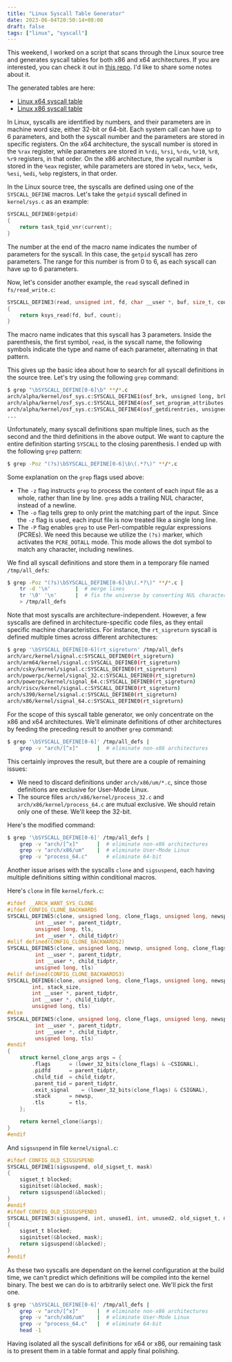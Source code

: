 ```yaml
---
title: "Linux Syscall Table Generator"
date: 2023-06-04T20:50:14+08:00
draft: false
tags: ["linux", "syscall"]
---
```


This weekend, I worked on a script that scans through the Linux source tree and generates syscall tables for both x86 and x64 architectures. If you are interested, you can check it out in [this repo](https://github.com/yuankunzhang/syscall-table-generator). I'd like to share some notes about it.

The generated tables are here:

- [Linux x64 syscall table](https://yuankun.me/syscall64/)
- [Linux x86 syscall table](https://yuankun.me/syscall32/)

In Linux, syscalls are identified by numbers, and their parameters are in machine word size, either 32-bit or 64-bit. Each system call can have up to 6 parameters, and both the syscall number and the parameters are stored in specific registers. On the x64 architecture, the syscall number is stored in the `%rax` register, while parameters are stored in `%rdi`, `%rsi`, `%rdx`, `%r10`, `%r8`, `%r9` registers, in that order. On the x86 architecture, the sycall number is stored in the `%eax` register, while parameters are stored in `%ebx`, `%ecx`, `%edx`, `%esi`, `%edi`, `%ebp` registers, in that order.

In the Linux source tree, the syscalls are defined using one of the `SYSCALL_DEFINE` macros. Let's take the `getpid` syscall defined in `kernel/sys.c` as an example:

```c
SYSCALL_DEFINE0(getpid)
{
	return task_tgid_vnr(current);
}
```

The number at the end of the macro name indicates the number of parameters for the syscall. In this case, the `getpid` syscall has zero parameters. The range for this number is from 0 to 6, as each syscall can have up to 6 parameters.

Now, let's consider another example, the `read` syscall defined in `fs/read_write.c`:

```c
SYSCALL_DEFINE3(read, unsigned int, fd, char __user *, buf, size_t, count)
{
	return ksys_read(fd, buf, count);
}
```

The macro name indicates that this syscall has 3 parameters. Inside the parenthesis, the first symbol, `read`, is the syscall name, the following symbols indicate the type and name of each parameter, alternating in that pattern.

This gives up the basic idea about how to search for all syscall definitions in the source tree. Let's try using the following `grep` command:

```sh
$ grep "\bSYSCALL_DEFINE[0-6]\b" **/*.c
arch/alpha/kernel/osf_sys.c:SYSCALL_DEFINE1(osf_brk, unsigned long, brk)
arch/alpha/kernel/osf_sys.c:SYSCALL_DEFINE4(osf_set_program_attributes, unsigned long, text_start,
arch/alpha/kernel/osf_sys.c:SYSCALL_DEFINE4(osf_getdirentries, unsigned int, fd,
...
```

Unfortunately, many syscall definitions span multiple lines, such as the second and the third definitions in the above output. We want to capture the entire definition starting `SYSCALL` to the closing parenthesis. I ended up with the following `grep` pattern:

```sh
$ grep -Poz "(?s)\bSYSCALL_DEFINE[0-6]\b\(.*?\)" **/*.c
```

Some explanation on the `grep` flags used above:

- The `-z` flag instructs `grep` to process the content of each input file as a whole, rather than line by line. `grep` adds a trailing NUL character, instead of a newline.
- The `-o` flag tells grep to only print the matching part of the input. Since the `-z` flag is used, each input file is now treated like a single long line.
- The `-P` flag enables `grep` to use Perl-compatible regular expressions (PCREs). We need this because we utilize the `(?s)` marker, which activates the `PCRE_DOTALL` mode. This mode allows the dot symbol to match any character, including newlines.

We find all syscall definitions and store them in a temporary file named `/tmp/all_defs`:

```sh
$ grep -Poz "(?s)\bSYSCALL_DEFINE[0-6]\b\(.*?\)" **/*.c |
    tr -d '\n'        |  # merge lines
    tr '\0' '\n'      |  # fix the universe by converting NUL characters (introduced by the `-z` flag) to newlines.
    > /tmp/all_defs
```

Note that most syscalls are architecture-independent. However, a few syscalls are defined in architecture-specific code files, as they entail specific machine characteristics. For instance, the `rt_sigreturn` syscall is defined multiple times across different architectures:

```sh
$ grep '\bSYSCALL_DEFINE[0-6](rt_sigreturn' /tmp/all_defs
arch/arc/kernel/signal.c:SYSCALL_DEFINE0(rt_sigreturn)
arch/arm64/kernel/signal.c:SYSCALL_DEFINE0(rt_sigreturn)
arch/csky/kernel/signal.c:SYSCALL_DEFINE0(rt_sigreturn)
arch/powerpc/kernel/signal_32.c:SYSCALL_DEFINE0(rt_sigreturn)
arch/powerpc/kernel/signal_64.c:SYSCALL_DEFINE0(rt_sigreturn)
arch/riscv/kernel/signal.c:SYSCALL_DEFINE0(rt_sigreturn)
arch/s390/kernel/signal.c:SYSCALL_DEFINE0(rt_sigreturn)
arch/x86/kernel/signal_64.c:SYSCALL_DEFINE0(rt_sigreturn)
```

For the scope of this syscall table generator, we only concentrate on the x86 and x64 architectures. We'll eliminate definitions of other architectures by feeding the preceding result to another `grep` command:

```sh
$ grep '\bSYSCALL_DEFINE[0-6]' /tmp/all_defs |
    grep -v "arch/[^x]"      |  # eliminate non-x86 architectures	
```

This certainly improves the result, but there are a couple of remaining issues:

- We need to discard definitions under `arch/x86/um/*.c`, since those definitions are exclusive for User-Mode Linux.
- The source files `arch/x86/kernel/process_32.c` and `arch/x86/kernel/process_64.c` are mutual exclusive. We should retain only one of these. We'll keep the 32-bit.

Here's the modified command:

```sh
$ grep '\bSYSCALL_DEFINE[0-6]' /tmp/all_defs |
    grep -v "arch/[^x]"      |  # eliminate non-x86 architectures	
    grep -v "arch/x86/um"    |  # eliminate User-Mode Linux
    grep -v "process_64.c"      # eliminate 64-bit
```

Another issue arises with the syscalls `clone` and `sigsuspend`, each having multiple definitions sitting within conditional macros.

Here's `clone` in file `kernel/fork.c`:

```c
#ifdef __ARCH_WANT_SYS_CLONE
#ifdef CONFIG_CLONE_BACKWARDS
SYSCALL_DEFINE5(clone, unsigned long, clone_flags, unsigned long, newsp,
		 int __user *, parent_tidptr,
		 unsigned long, tls,
		 int __user *, child_tidptr)
#elif defined(CONFIG_CLONE_BACKWARDS2)
SYSCALL_DEFINE5(clone, unsigned long, newsp, unsigned long, clone_flags,
		 int __user *, parent_tidptr,
		 int __user *, child_tidptr,
		 unsigned long, tls)
#elif defined(CONFIG_CLONE_BACKWARDS3)
SYSCALL_DEFINE6(clone, unsigned long, clone_flags, unsigned long, newsp,
		int, stack_size,
		int __user *, parent_tidptr,
		int __user *, child_tidptr,
		unsigned long, tls)
#else
SYSCALL_DEFINE5(clone, unsigned long, clone_flags, unsigned long, newsp,
		 int __user *, parent_tidptr,
		 int __user *, child_tidptr,
		 unsigned long, tls)
#endif
{
	struct kernel_clone_args args = {
		.flags		= (lower_32_bits(clone_flags) & ~CSIGNAL),
		.pidfd		= parent_tidptr,
		.child_tid	= child_tidptr,
		.parent_tid	= parent_tidptr,
		.exit_signal	= (lower_32_bits(clone_flags) & CSIGNAL),
		.stack		= newsp,
		.tls		= tls,
	};

	return kernel_clone(&args);
}
#endif
```

And `sigsuspend` in file `kernel/signal.c`:

```c
#ifdef CONFIG_OLD_SIGSUSPEND
SYSCALL_DEFINE1(sigsuspend, old_sigset_t, mask)
{
	sigset_t blocked;
	siginitset(&blocked, mask);
	return sigsuspend(&blocked);
}
#endif
#ifdef CONFIG_OLD_SIGSUSPEND3
SYSCALL_DEFINE3(sigsuspend, int, unused1, int, unused2, old_sigset_t, mask)
{
	sigset_t blocked;
	siginitset(&blocked, mask);
	return sigsuspend(&blocked);
}
#endif
```

As these two syscalls are dependant on the kernel configuration at the build time, we can't predict which definitions will be compiled into the kernel binary. The best we can do is to arbitrarily select one. We'll pick the first one.

```sh
$ grep '\bSYSCALL_DEFINE[0-6]' /tmp/all_defs |
    grep -v "arch/[^x]"      |  # eliminate non-x86 architectures	
    grep -v "arch/x86/um"    |  # eliminate User-Mode Linux
    grep -v "process_64.c"   |  # eliminate 64-bit
	head -1
```

Having isolated all the syscall definitions for x64 or x86, our remaining task is to present them in a table format and apply final polishing.